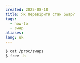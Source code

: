 ```yaml
---
created: 2025-08-18
title: Як перевірити стан Swap?
tags:
  - how-to
  - swap
aliases: 
lang: uk
---
```

```bash
$ cat /proc/swaps
$ free -h
```